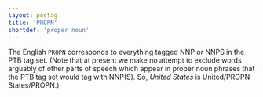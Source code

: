 ```yaml
---
layout: postag
title: 'PROPN'
shortdef: 'proper noun'
---
```


The English `PROPN` corresponds to everything tagged NNP or NNPS in the PTB tag set. (Note that at present we make no attempt to exclude words arguably of other parts of speech which appear in proper noun phrases that the PTB tag set would tag with NNP(S). So, _United States_ is United/PROPN States/PROPN.)
<!-- Interlanguage links updated Pá kvě 14 11:08:23 CEST 2021 -->
